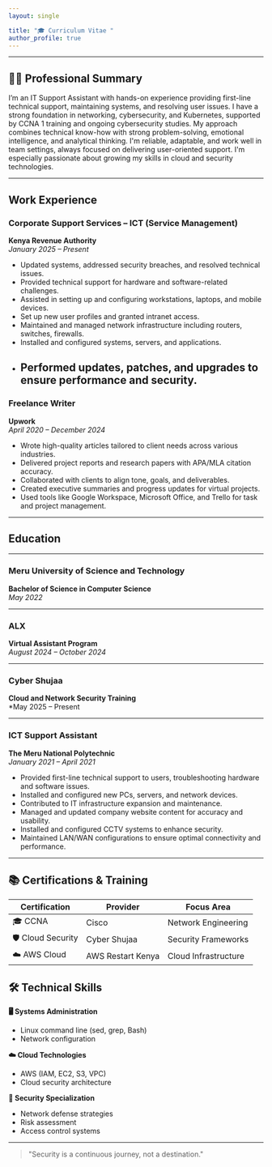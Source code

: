 ```yaml
---
layout: single

title: "🎓 Curriculum Vitae "
author_profile: true
---
```


---

## 👩‍💻 Professional Summary

I’m an IT Support Assistant with hands-on experience providing first-line technical support,
maintaining systems, and resolving user issues. I have a strong foundation in networking,
cybersecurity, and Kubernetes, supported by CCNA 1 training and ongoing cybersecurity
studies. My approach combines technical know-how with strong problem-solving, emotional
intelligence, and analytical thinking. I'm reliable, adaptable, and work well in team settings,
always focused on delivering user-oriented support. I'm especially passionate about growing my
skills in cloud and security technologies.

---
## Work Experience
### Corporate Support Services – ICT (Service Management)  
**Kenya Revenue Authority**  
*January 2025 – Present*

- Updated systems, addressed security breaches, and resolved technical issues.  
- Provided technical support for hardware and software-related challenges.  
- Assisted in setting up and configuring workstations, laptops, and mobile devices.  
- Set up new user profiles and granted intranet access.  
- Maintained and managed network infrastructure including routers, switches, firewalls.  
- Installed and configured systems, servers, and applications.  
- Performed updates, patches, and upgrades to ensure performance and security.
  ---
###  Freelance Writer  
**Upwork**  
*April 2020 – December 2024*

- Wrote high-quality articles tailored to client needs across various industries.  
- Delivered project reports and research papers with APA/MLA citation accuracy.  
- Collaborated with clients to align tone, goals, and deliverables.  
- Created executive summaries and progress updates for virtual projects.  
-  Used tools like Google Workspace, Microsoft Office, and Trello for task and project management.
---
##  Education

---

###  Meru University of Science and Technology  
**Bachelor of Science in Computer Science**  
*May 2022*

---

###  ALX  
**Virtual Assistant Program**  
*August 2024 – October 2024*

---

### Cyber Shujaa  
**Cloud and Network Security Training**  
*May 2025 – Present

---
### ICT Support Assistant  
**The Meru National Polytechnic**  
*January 2021 – April 2021*

- Provided first-line technical support to users, troubleshooting hardware and software issues.  
-  Installed and configured new PCs, servers, and network devices.  
- Contributed to IT infrastructure expansion and maintenance.  
- Managed and updated company website content for accuracy and usability.  
- Installed and configured CCTV systems to enhance security.  
-  Maintained LAN/WAN configurations to ensure optimal connectivity and performance.

---

## 📚 Certifications & Training

| Certification | Provider | Focus Area |
|--------------|----------|------------|
| 🎓 CCNA | Cisco | Network Engineering |
| 🛡️ Cloud Security | Cyber Shujaa | Security Frameworks |
| ☁️ AWS Cloud | AWS Restart Kenya | Cloud Infrastructure |
 

## 🛠️ Technical Skills

**🖥️ Systems Administration**
- Linux command line (sed, grep, Bash)
- Network configuration

**☁️ Cloud Technologies**  
- AWS (IAM, EC2, S3, VPC)
- Cloud security architecture

**🔐 Security Specialization**  
- Network defense strategies
- Risk assessment
- Access control systems

---


> "Security is a continuous journey, not a destination."
